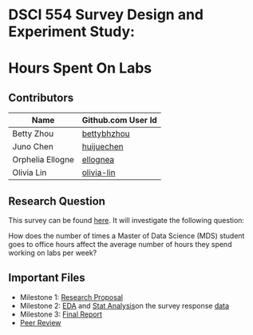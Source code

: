 # DSCI 554 Survey Design and Experiment Study: 

# Hours Spent On Labs

## Contributors

|Name|Github.com User Id|
|--|--|
|Betty Zhou|[bettybhzhou](https://github.com/bettybhzhou)|
|Juno Chen|[huijuechen](https://github.com/huijuechen)|
|Orphelia Ellogne|[ellognea](https://github.com/ellognea)|
|Olivia Lin |[olivia-lin](https://github.com/olivia-lin)|

## Research Question

This survey can be found [here](https://ubc.ca1.qualtrics.com/jfe/form/SV_6JSd6n3qKwaU4yp). It will investigate the following question:

How does the number of times a Master of Data Science (MDS) student goes to office hours affect the average number of hours they spend working on labs per week?

## Important Files

- Milestone 1: [Research Proposal](docs/1_proposal.md)
- Milestone 2: [EDA](docs/2.2_Survey_Response_EDA.ipynb) and [Stat Analysis](docs/2.1_Survey_Response_Regression.ipynb)on the survey response [data](https://github.ubc.ca/bettybhz/Hours_Spent_On_Labs_Survey_Data)
- Milestone 3: [Final Report](docs/3_Final_Report.md)
- [Peer Review]()
